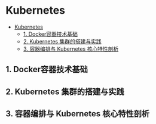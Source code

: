 # Kubernetes

- [Kubernetes](#kubernetes)
  - [1. Docker容器技术基础](#1-docker容器技术基础)
  - [2. Kubernetes 集群的搭建与实践](#2-kubernetes-集群的搭建与实践)
  - [3. 容器编排与 Kubernetes 核心特性剖析](#3-容器编排与-kubernetes-核心特性剖析)

## 1. Docker容器技术基础


## 2. Kubernetes 集群的搭建与实践


## 3. 容器编排与 Kubernetes 核心特性剖析
